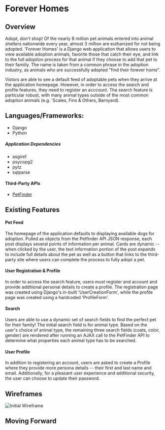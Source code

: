 # Forever Homes

## Overview
Adopt, don't shop! Of the nearly 8 million pet animals entered into animal shelters nationwide every year, almost 3 million are euthanized for not being adopted. 'Forever Homes' is a Django web application that allows users to view available adoption animals, favorite those that catch their eye, and link to the full adoption process for that animal if they choose to add that pet to their famiily. The name is taken from a common phrase in the adoption industry, as animals who are successfully adopted "find their forever home".

Vistors are able to see a default feed of adoptable pets when they arrive at the application homepage. However, in order to access the search and profile features, they need to register an acccount. The search feature is particular robust, with many animal types outside of the most common adoption animals (e.g. 'Scales, Fins & Others, Barnyard).

## Languages/Frameworks:

- Django
- Python

##### Application Dependencies
- asgiref
- psycopg2
- pytz
- sqlparse

#### Third-Party APIs
- [PetFinder](https://www.petfinder.com/developers/v2/docs/)

## Existing Features

#### Pet Feed
The homepage of the application defaults to displaying available dogs for adoption. Pulled as objects from the Petfinder API JSON response, each post displays several points of information per animal. Cards are dynamic -- when clicked by the user, the text information portion of the post expands to include full details about the pet as well as a button that links to the third-party site where users can complete the process to fully adopt a pet.

#### User Registration & Profile 
In order to access the search feature, users must register and account and provide additional personal details to create a profile. The registration page was created using Django's in-built 'UserCreationForm', while the profile page was created using a hardcoded 'ProfileForm'.

#### Search
Users are able to use a dynamic set of search fields to find the perfect pet for their family! The initial search field is for animal type. Based on the user's choice of animal type, the remaining three search fields (coats, color, gender) are rendered after running an AJAX call to the PetFinder API to determine what properties each animal type has to be searched.

#### User Profile
In addition to registering an account, users are asked to create a Profile where they provide more persona details -- their first and last name and email. Additionally, for a pleasant user experience and additional security, the user can choose to update their password.

## Wireframes
![Initial Wireframe](https://lh3.googleusercontent.com/-8ljOop5beU2IJgsiy6Xjb6RP2jemh6xfwFc8GfeBx5zprGbjOHFvuyq3zzetNISRBxsvE2l5YtmJAXTW-XPDUkcmIqw77ZYtosd-cDXu_kXgc94s2vK5xbLHo_hp-7pODJl_BApCG0UpJ8D102KesWAeq-egT-gTS-vPyfdL0AfDD0C1H489DCTvOgOUKZ5KaAF7UVRWmQiDdq3oN_nBYfoN-e7sLxG7WgHfixHxFurPxaFkfphhJhnvBud7vXkXtI4Tj5er_tbkL3BNaF51NVw_Mred2l2ojue52xflSPxDoFYTqIpordIvsVk9qxZvwcJtRv1l7H8fQtTWx2gapLcliPvTsMN-ull4LWzFp-oibIJ1VeEsPWBEUqtL44XQEQusQ3aIucp3bjzD9pzdi6bEQCMPibxW55OMq6MsxZK_Fc4JoQTkS06i1vwD02TsB-bvznx-ZBMMkR7oLrNvTflVMb8e-MBhmJk2nb66X8Ndhpp5_nY1c-KX2B5EMkS5SbobstI39W5FmsrWK0Tg-PGuL3ZFfCFreCu5WFqBkuQIzy0hTMM2EG-4rdyVWP8-aQMW_yFBQ_QyPKb96IRg2vPsotH6qplHOZas_9L8cTs6xauzgkM7nrdQnU036lPjQWGBP2CHkQTb1jQmFnXkW7PH4r_hPlXlY0dYdrrYlRC6JEhi1eTIA=w1018-h1356-no)

## Moving Forward

